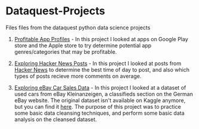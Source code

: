 # Dataquest-Projects
Files files from the dataquest python data science projects

1. [Profitable App Profiles](https://github.com/olivermills/Dataquest-Projects/blob/master/1.%20Python%20Introduction/Profitable%20App%20Profile%20Project/Profitable%20App%20Profiles%20Project.ipynb) - 
In this project I looked at apps on Google Play store and the Apple store to try determine potential app genres/categories that may be profitable.

2. [Exploring Hacker News Posts](https://github.com/olivermills/Dataquest-Projects/blob/master/1.%20Python%20Introduction/Guided%20Project_%20Exploring%20Hacker%20News%20Posts/hacker_news.ipynb) - 
In this project I looked at posts from [Hacker News](https://news.ycombinator.com/) to determine the best time of day to post, and also which types of posts recieve more comments on average.

3. [Exploring eBay Car Sales Data](https://github.com/olivermills/Dataquest-Projects/blob/master/2.%20Data%20Analysis%20and%20Visualisation/Exploring%20eBay%20Car%20Sales%20Data/eBay%20Car%20Sales%20Data.ipynb) - In this project I looked at a dataset of used cars from eBay Kleinanzeigen, a classifieds section on the German eBay website. The original dataset isn't available on Kaggle anymore, but you can find it [here](https://data.world/data-society/used-cars-data). The purpose of this project was to practice some basic data cleansing techniques, and perform some basic data analysis on the cleansed dataset.